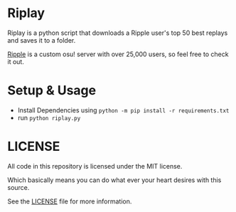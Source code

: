 # Riplay
Riplay is a python script that downloads a Ripple user's top 50 best replays and saves it to a folder.

[Ripple](https://ripple.moe/) is a custom osu! server with over 25,000 users, so feel free to check it out.

# Setup & Usage
* Install Dependencies using `python -m pip install -r requirements.txt`
* run `python riplay.py`

# LICENSE

All code in this repository is licensed under the MIT license.

Which basically means you can do what ever your heart desires with this source.

See the [LICENSE](https://github.com/Swan/Goose/blob/master/LICENSE) file for more information.
